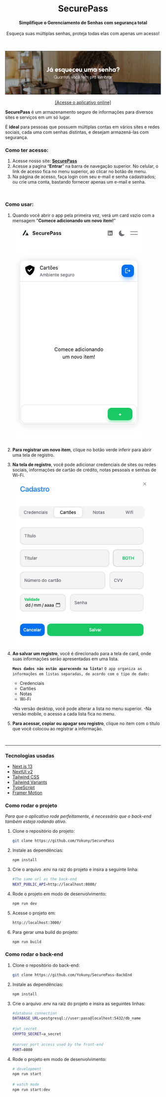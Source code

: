 
<h1 align="center">
SecurePass
</h1>
<h4 align="center">
Simplifique o Gerenciamento de Senhas com segurança total
</h4>
<div align="center">
Esqueça suas múltiplas senhas, proteja todas elas com apenas um acesso!
</div>
<br>
<br>

[![first-banner.png](./public/first-banner.png)](https://secure-pass-yokuny.vercel.app/)

<div align="center">

[[Acesse o aplicativo online]](https://secure-pass-yokuny.vercel.app/)

</div>

**SecurePass** é um armazenamento seguro de informações para diversos sites e serviços em um só lugar.

É **ideal** para pessoas que possuem múltiplas contas em vários sites e redes sociais, cada uma com senhas distintas, e desejam armazená-las com segurança.
<br>

### Como ter acesso:

1. Acesse nosso site: **[SecurePass](https://secure-pass-yokuny.vercel.app/login)**
2. Acesse a pagina “**Entrar**” na barra de navegação superior.
No celular, o link de acesso fica no menu superior, ao clicar no botão de menu.
3. Na página de acesso, faça login com seu e-mail e senha cadastrados; ou crie uma conta, bastando fornecer apenas um e-mail e senha.
<br>


### **Como usar:**

1. Quando você abrir o app pela primeira vez, verá um card vazio com a mensagem "**Comece adicionando um novo item!**”
![first-acess.png](./public/first-acess.png)

2. **Para registrar um novo item**, clique no botão verde inferir para abrir uma tela de registro.

3. **Na tela de registro**, você pode adicionar credenciais de sites ou redes sociais, informações de cartão de crédito, notas pessoais e senhas de Wi-Fi.
![register-card.png](./public/register-card.png)


4. **Ao salvar um registro**, você é direcionado para a tela de card, onde suas informações serão apresentadas em uma lista.
    <br>

    <b>`Meus dados não estão aparecendo na lista!`</b>
    `O app organiza as informações em listas separadas, de acordo com o tipo de dado:`
    
    - Credenciais
    - Cartões
    - Notas
    - Wi-Fi
    
    -Na versão desktop, você pode alterar a lista no menu superior.
    -Na versão mobile, o acesso a cada lista fica no menu.
    <br>    
5. **Para acessar, copiar ou apagar seu registro**, clique no item com o título que você colocou ao registrar a informação.
<br>

<hr>

### **Tecnologias usadas**

- [Next.js 13](https://nextjs.org/docs/getting-started)
- [NextUI v2](https://nextui.org/)
- [Tailwind CSS](https://tailwindcss.com/)
- [Tailwind Variants](https://tailwind-variants.org)
- [TypeScript](https://www.typescriptlang.org/)
- [Framer Motion](https://www.framer.com/motion/)

### **Como rodar o projeto**

_Para que o aplicativo rode perfeitamente, é necessário que o back-end também esteja rodando ativo._

1. Clone o repositório do projeto:
    ```bash
    git clone https://github.com/Yokuny/SecurePass
    ```
2. Instale as dependências:
    ```bash
    npm install
    ```
3. Crie o arquivo .env na raiz do projeto e insira a seguinte linha:
    ```bash
    #The same url as the back-end
    NEXT_PUBLIC_API=http://localhost:8080/
    ```
4. Rode o projeto em modo de desenvolvimento:
    ```bash
    npm run dev
    ```
5. Acesse o projeto em:
    ```bash
    http://localhost:3000/
    ```
6. Para gerar uma build do projeto:
    ```bash
    npm run build
    ```

### **Como rodar o back-end**

1. Clone o repositório do back-end:
    ```bash
    git clone https://github.com/Yokuny/SecurePass-BackEnd
    ```
2. Instale as dependências:
    ```bash
    npm install
    ```
3. Crie o arquivo .env na raiz do projeto e insira as seguintes linhas:
    ```bash
    #database connection
    DATABASE_URL=postgresql://user:pass@localhost:5432/db_name

    #jwt secret
    CRYPTO_SECRET=a_secret

    #server port access used by the front-end
    PORT=8080
    ```
4. Rode o projeto em modo de desenvolvimento:
    ```bash
    # development
    npm run start

    # watch mode
    npm run start:dev
    ```





